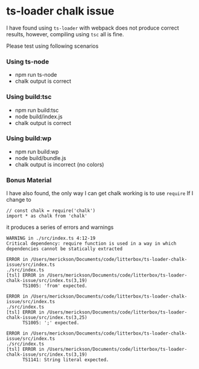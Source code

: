# ts-loader chalk issue

I have found using `ts-loader` with webpack does not produce correct results, however, compiling using `tsc` all is fine.

Please test using following scenarios


### Using ts-node

- npm run ts-node
- chalk output is correct

### Using build:tsc

- npm run build:tsc
- node build/index.js
- chalk output is correct

### Using build:wp

- npm run build:wp
- node build/bundle.js
- chalk output is incorrect (no colors)

### Bonus Material

I have also found, the only way I can get chalk working is to use `require`
If I change to

```
// const chalk = require('chalk')
import * as chalk from 'chalk'
```

it produces a series of errors and warnings

```
WARNING in ./src/index.ts 4:12-19
Critical dependency: require function is used in a way in which dependencies cannot be statically extracted

ERROR in /Users/merickson/Documents/code/litterbox/ts-loader-chalk-issue/src/index.ts
./src/index.ts
[tsl] ERROR in /Users/merickson/Documents/code/litterbox/ts-loader-chalk-issue/src/index.ts(3,19)
      TS1005: 'from' expected.

ERROR in /Users/merickson/Documents/code/litterbox/ts-loader-chalk-issue/src/index.ts
./src/index.ts
[tsl] ERROR in /Users/merickson/Documents/code/litterbox/ts-loader-chalk-issue/src/index.ts(3,25)
      TS1005: ';' expected.

ERROR in /Users/merickson/Documents/code/litterbox/ts-loader-chalk-issue/src/index.ts
./src/index.ts
[tsl] ERROR in /Users/merickson/Documents/code/litterbox/ts-loader-chalk-issue/src/index.ts(3,19)
      TS1141: String literal expected.
```
